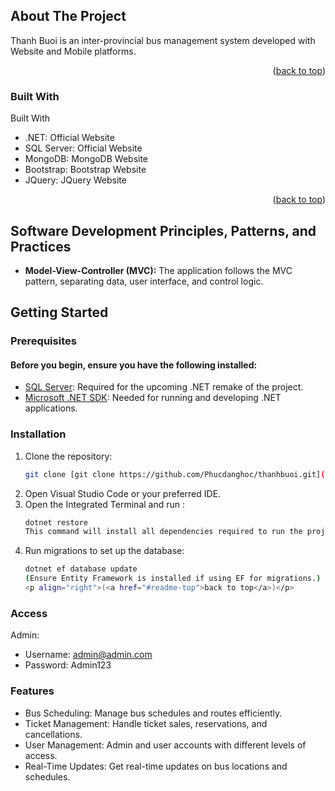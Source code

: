 <!-- Enhanced compatibility of back to top link: See: https://gitlab.duthu.net/S52100852/webud/pull/73 -->
<a name="readme-top"></a>

## About The Project
Thanh Buoi is an inter-provincial bus management system developed with Website and Mobile platforms.
<p align="right">(<a href="#readme-top">back to top</a>)</p>

### Built With
Built With
- .NET: Official Website
- SQL Server: Official Website
- MongoDB: MongoDB Website
- Bootstrap: Bootstrap Website
- JQuery: JQuery Website

<p align="right">(<a href="#readme-top">back to top</a>)</p>

## Software Development Principles, Patterns, and Practices
- **Model-View-Controller (MVC):** The application follows the MVC pattern, separating data, user interface, and control logic.


## Getting Started

### Prerequisites
#### Before you begin, ensure you have the following installed:
- [SQL Server](https://www.microsoft.com/en-us/sql-server/sql-server-downloads): Required for the upcoming .NET remake of the project.
- [Microsoft .NET SDK](https://dotnet.microsoft.com/en-us/download/dotnet): Needed for running and developing .NET applications.
### Installation
1. Clone the repository:
   ```sh
   git clone [git clone https://github.com/Phucdanghoc/thanhbuoi.git](https://github.com/Phucdanghoc/thanhbuoi.git)
2. Open Visual Studio Code or your preferred IDE.
3. Open the Integrated Terminal and run : 
    ```sh 
    dotnet restore
    This command will install all dependencies required to run the project.

4. Run migrations to set up the database: 
    ```sh 
    dotnet ef database update
    (Ensure Entity Framework is installed if using EF for migrations.)
   <p align="right">(<a href="#readme-top">back to top</a>)</p>

### Access
 Admin:
 - Username: admin@admin.com    
 - Password: Admin123
### Features
 - Bus Scheduling: Manage bus schedules and routes efficiently.
 - Ticket Management: Handle ticket sales, reservations, and cancellations.
 - User Management: Admin and user accounts with different levels of access.
 - Real-Time Updates: Get real-time updates on bus locations and schedules.
